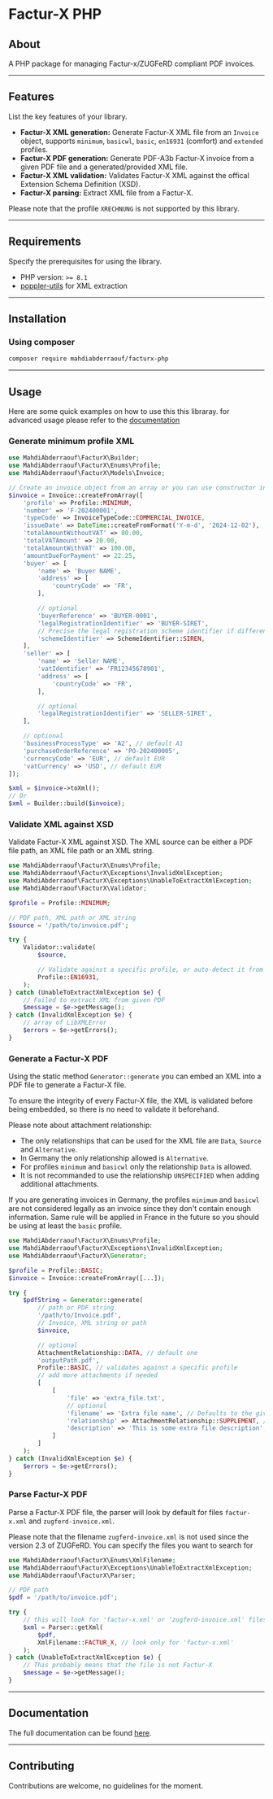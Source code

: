 # Factur-X PHP

## About
A PHP package for managing Factur-x/ZUGFeRD compliant PDF invoices.

---

## Features
List the key features of your library.

- **Factur-X XML generation:** Generate Factur-X XML file from an `Invoice` object, supports `minimum`, `basicwl`, `basic`, `en16931` (comfort) and `extended` profiles.
- **Factur-X PDF generation:** Generate PDF-A3b Factur-X invoice from a given PDF file and a generated/provided XML file.
- **Factur-X XML validation:** Validates Factur-X XML against the offical Extension Schema Definition (XSD).
- **Factur-X parsing:** Extract XML file from a Factur-X.

Please note that the profile `XRECHNUNG` is not supported by this library.

---

## Requirements
Specify the prerequisites for using the library.

- PHP version: `>= 8.1`
- [poppler-utils](https://tracker.debian.org/pkg/poppler) for XML extraction

---

## Installation

### Using composer
```bash
composer require mahdiabderraouf/facturx-php
```

---

## Usage
Here are some quick examples on how to use this this libraray. for advanced usage please refer to the [documentation](https://github.com/mahdiabderraouf/facturx-php)

### Generate minimum profile XML
```php
use MahdiAbderraouf\FacturX\Builder;
use MahdiAbderraouf\FacturX\Enums\Profile;
use MahdiAbderraouf\FacturX\Models\Invoice;

// Create an invoice object from an array or you can use constructor instead new Invoice (...)
$invoice = Invoice::createFromArray([
    'profile' => Profile::MINIMUM,
    'number' => 'F-202400001',
    'typeCode' => InvoiceTypeCode::COMMERCIAL_INVOICE,
    'issueDate' => DateTime::createFromFormat('Y-m-d', '2024-12-02'),
    'totalAmountWithoutVAT' => 80.00,
    'totalVATAmount' => 20.00,
    'totalAmountWithVAT' => 100.00,
    'amountDueForPayment' => 22.25,
    'buyer' => [
        'name' => 'Buyer NAME',
        'address' => [
            'countryCode' => 'FR',
        ],

        // optional
        'buyerReference' => 'BUYER-0001',
        'legalRegistrationIdentifier' => 'BUYER-SIRET',
        // Precise the legal registration scheme identifier if different from SIRET
        'schemeIdentifier' => SchemeIdentifier::SIREN,
    ],
    'seller' => [
        'name' => 'Seller NAME',
        'vatIdentifier' => 'FR12345678901',
        'address' => [
            'countryCode' => 'FR',
        ],

        // optional
        'legalRegistrationIdentifier' => 'SELLER-SIRET',
    ],

    // optional
    'businessProcessType' => 'A2', // default A1
    'purchaseOrderReference' => 'PO-202400005',
    'currencyCode' => 'EUR', // default EUR
    'vatCurrency' => 'USD', // default EUR
]);

$xml = $invoice->toXml();
// Or
$xml = Builder::build($invoice);
```

### Validate XML against XSD
Validate Factur-X XML against XSD. The XML source can be either a PDF file path, an XML file path or an XML string.
```php
use MahdiAbderraouf\FacturX\Enums\Profile;
use MahdiAbderraouf\FacturX\Exceptions\InvalidXmlException;
use MahdiAbderraouf\FacturX\Exceptions\UnableToExtractXmlException;
use MahdiAbderraouf\FacturX\Validator;

$profile = Profile::MINIMUM;

// PDF path, XML path or XML string
$source = '/path/to/invoice.pdf';

try {
    Validator::validate(
        $source,

        // Validate against a specific profile, or auto-detect it from the XML.
        Profile::EN16931,
    );
} catch (UnableToExtractXmlException $e) {
    // Failed to extract XML from given PDF
    $message = $e->getMessage();
} catch (InvalidXmlException $e) {
    // array of LibXMLError
    $errors = $e->getErrors();
}
```

### Generate a Factur-X PDF
Using the static method `Generator::generate` you can embed an XML into a PDF file to generate a Factur-X file.

To ensure the integrity of every Factur-X file, the XML is validated before being embedded, so there is no need to validate it beforehand.

Please note about attachment relationship:
- The only relationships that can be used for the XML file are `Data`, `Source` and `Alternative`.
- In Germany the only relationship allowed is `Alternative`.
- For profiles `minimum` and `basicwl` only the relationship `Data` is allowed.
- It is not recommanded to use the relationship `UNSPECIFIED` when adding additional attachments.

If you are generating invoices in Germany, the profiles `minimum` and `basicwl` are not considered legally as an invoice since they don't contain enough information. Same rule will be applied in France in the future so you should be using at least the `basic` profile.
```php
use MahdiAbderraouf\FacturX\Enums\Profile;
use MahdiAbderraouf\FacturX\Exceptions\InvalidXmlException;
use MahdiAbderraouf\FacturX\Generator;

$profile = Profile::BASIC;
$invoice = Invoice::createFromArray([...]);

try {
    $pdfString = Generator::generate(
        // path or PDF string
        '/path/to/Invoice.pdf',
        // Invoice, XML string or path
        $invoice,

        // optional
        AttachmentRelationship::DATA, // default one
        'outputPath.pdf',
        Profile::BASIC, // validates against a specific profile
        // add more attachments if needed
        [
            [
                'file' => 'extra_file.txt',
                // optional
                'filename' => 'Extra file name', // Defaults to the given file name
                'relationship' => AttachmentRelationship::SUPPLEMENT, // Defaults to AttachmentRelationship::UNSPECIFIED when not present
                'description' => 'This is some extra file description',
            ]
        ]
    );
} catch (InvalidXmlException $e) {
    $errors = $e->getErrors();
}
```

### Parse Factur-X PDF
Parse a Factur-X PDF file, the parser will look by default for files `factur-x.xml` and `zugferd-invoice.xml`.

Please note that the filename `zugferd-invoice.xml` is not used since the version 2.3 of ZUGFeRD.
You can specify the files you want to search for
```php
use MahdiAbderraouf\FacturX\Enums\XmlFilename;
use MahdiAbderraouf\FacturX\Exceptions\UnableToExtractXmlException;
use MahdiAbderraouf\FacturX\Parser;

// PDF path
$pdf = '/path/to/invoice.pdf';

try {
    // this will look for 'factur-x.xml' or 'zugferd-invoice.xml' files inside the given PDF
    $xml = Parser::getXml(
        $pdf,
        XmlFilename::FACTUR_X, // look only for 'factur-x.xml'
    );
} catch (UnableToExtractXmlException $e) {
    // This probably means that the file is not Factur-X
    $message = $e->getMessage();
}
```

---

## Documentation
The full documentation can be found [here](https://github.com/mahdiabderraouf/facturx-php).

---

## Contributing
Contributions are welcome, no guidelines for the moment.
